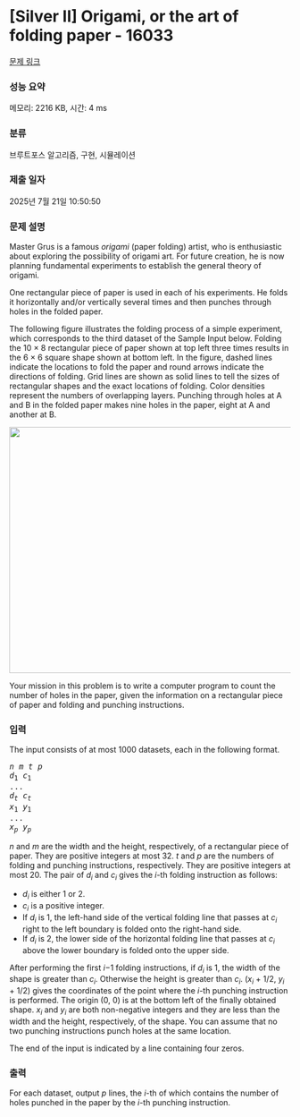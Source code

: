 # [Silver II] Origami, or the art of folding paper - 16033 

[문제 링크](https://www.acmicpc.net/problem/16033) 

### 성능 요약

메모리: 2216 KB, 시간: 4 ms

### 분류

브루트포스 알고리즘, 구현, 시뮬레이션

### 제출 일자

2025년 7월 21일 10:50:50

### 문제 설명

<p>Master Grus is a famous <i>origami</i> (paper folding) artist, who is enthusiastic about exploring the possibility of origami art. For future creation, he is now planning fundamental experiments to establish the general theory of origami.</p>

<p>One rectangular piece of paper is used in each of his experiments. He folds it horizontally and/or vertically several times and then punches through holes in the folded paper.</p>

<p>The following figure illustrates the folding process of a simple experiment, which corresponds to the third dataset of the Sample Input below. Folding the 10 × 8 rectangular piece of paper shown at top left three times results in the 6 × 6 square shape shown at bottom left. In the figure, dashed lines indicate the locations to fold the paper and round arrows indicate the directions of folding. Grid lines are shown as solid lines to tell the sizes of rectangular shapes and the exact locations of folding. Color densities represent the numbers of overlapping layers. Punching through holes at A and B in the folded paper makes nine holes in the paper, eight at A and another at B.</p>

<p style="text-align: center;"><img alt="" src="" style="width: 600px; height: 440px;"></p>

<p>Your mission in this problem is to write a computer program to count the number of holes in the paper, given the information on a rectangular piece of paper and folding and punching instructions.</p>

### 입력 

 <p>The input consists of at most 1000 datasets, each in the following format.</p>

<pre><i>n</i> <i>m</i> <i>t</i> <i>p</i>
<i>d</i><sub>1</sub> <i>c</i><sub>1</sub>
...
<i>d<sub>t</sub></i> <i>c<sub>t</sub></i>
<i>x</i><sub>1</sub> <i>y</i><sub>1</sub>
...
<i>x<sub>p</sub></i> <i>y<sub>p</sub></i></pre>

<p><i>n</i> and <i>m</i> are the width and the height, respectively, of a rectangular piece of paper. They are positive integers at most 32. <i>t</i> and <i>p</i> are the numbers of folding and punching instructions, respectively. They are positive integers at most 20. The pair of <i>d<sub>i</sub></i> and <i>c<sub>i</sub></i> gives the <i>i</i>-th folding instruction as follows:</p>

<ul>
	<li><i>d<sub>i</sub></i> is either 1 or 2.</li>
	<li><i>c<sub>i</sub></i> is a positive integer.</li>
	<li>If <i>d<sub>i</sub></i> is 1, the left-hand side of the vertical folding line that passes at <i>c<sub>i</sub></i> right to the left boundary is folded onto the right-hand side.</li>
	<li>If <i>d<sub>i</sub></i> is 2, the lower side of the horizontal folding line that passes at <i>c<sub>i</sub></i> above the lower boundary is folded onto the upper side.</li>
</ul>

<p>After performing the first <i>i</i>−1 folding instructions, if <i>d<sub>i</sub></i> is 1, the width of the shape is greater than <i>c<sub>i</sub></i>. Otherwise the height is greater than <i>c<sub>i</sub></i>. (<i>x<sub>i</sub></i> + 1/2, <i>y<sub>i</sub></i> + 1/2) gives the coordinates of the point where the <i>i</i>-th punching instruction is performed. The origin (0, 0) is at the bottom left of the finally obtained shape. <i>x<sub>i</sub></i> and <i>y<sub>i</sub></i> are both non-negative integers and they are less than the width and the height, respectively, of the shape. You can assume that no two punching instructions punch holes at the same location.</p>

<p>The end of the input is indicated by a line containing four zeros.</p>

### 출력 

 <p>For each dataset, output <i>p</i> lines, the <i>i</i>-th of which contains the number of holes punched in the paper by the <i>i</i>-th punching instruction.</p>


